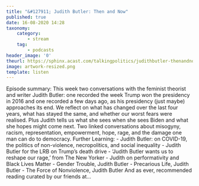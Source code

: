 ```yaml
---
title: "&#127911; Judith Butler: Then and Now"
published: true
date: 16-08-2020 14:28
taxonomy:
    category:
        - stream
    tag:
        - podcasts
header_image: '0'
theurl: https://sphinx.acast.com/talkingpolitics/judithbutler-thenandnow/media.mp3
image: artwork-resized.png
template: listen
--- 
```

Episode summary: This week two conversations with the feminist theorist and writer Judith Butler: one recorded the week Trump won the presidency in 2016 and one recorded a few days ago, as his presidency (just maybe) approaches its end. We reflect on what has changed over the last four years, what has stayed the same, and whether our worst fears were realised. Plus Judith tells us what she sees when she sees Biden and what she hopes might come next. Two linked conversations about misogyny, racism, representation, empowerment, hope, rage, and the damage one man can do to democracy. Further Learning: - Judith Butler: on COVID-19, the politics of non-violence, necropolitics, and social inequality - Judith Butler for the LRB on Trump’s death drive - ‘Judith Butler wants us to reshape our rage,’ from The New Yorker - Judith on performativity and Black Lives Matter - Gender Trouble, Judith Butler - Precarious Life, Judith Butler - The Force of Nonviolence, Judith Butler And as ever, recommended reading curated by our friends at…
